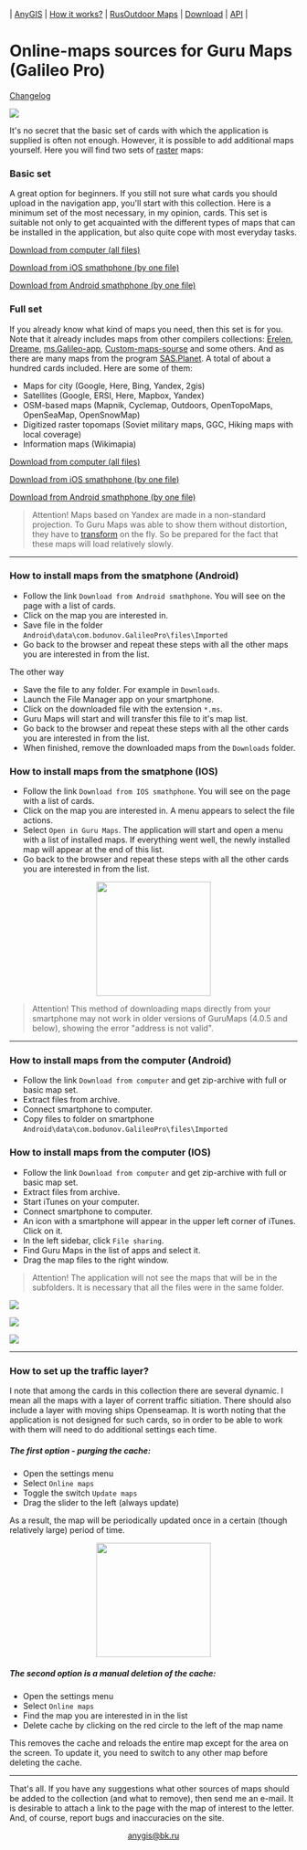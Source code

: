 | [AnyGIS][01] | [How it works?][02] | [RusOutdoor Maps][03] | [Download][04] | [API][05] |


[01]: https://nnngrach.github.io/AnyGIS_maps/index_en
[02]: https://nnngrach.github.io/AnyGIS_maps/Web/Html/Description_en
[03]: https://nnngrach.github.io/AnyGIS_maps/Web/Html/RusOutdoor_en
[04]: https://nnngrach.github.io/AnyGIS_maps/Web/Html/DownloadPage_en
[05]: https://nnngrach.github.io/AnyGIS_maps/Web/Html/Api_en
[07]: https://nnngrach.github.io/AnyGIS_maps/Web/Html/Vektor_and_raster_en




# Online-maps sources for Guru Maps (Galileo Pro)

[Сhangelog][0]

[0]: https://nnngrach.github.io/AnyGIS_maps/Web/Html/Changelog_en

![](https://nnngrach.github.io/AnyGIS_maps/Web/Img/4mapsGuru.png)


It's no secret that the basic set of cards with which the application is supplied is often not enough. However, it is possible to add additional maps yourself. Here you will find two sets of [raster][07] maps:

### Basic set
A great option for beginners. If you still not sure what cards you should upload in the navigation app, you'll start with this collection. Here is a minimum set of the most necessary, in my opinion, cards.  This set is suitable not only to get acquainted with the different types of maps that can be installed in the application, but also quite cope with most everyday tasks. 

[Download from computer (all files)][2]

[Download from iOS smathphone (by one file)][3]

[Download from Android smathphone (by one file)][4]

[1]: https://shuriktravel.ru/maps/
[2]: https://minhaskamal.github.io/DownGit/#/home?url=https://github.com/nnngrach/AnyGIS_maps/tree/master/Galileo_online_maps/Maps_short_en
[3]: https://nnngrach.github.io/AnyGIS_maps/Web/Html/Download/Guru_Maps_IOS_Short_en
[4]: https://nnngrach.github.io/AnyGIS_maps/Web/Html/Download/Guru_Maps_Android_Short_en


### Full set
If you already know what kind of maps you need, then this set is for you. Note that it already includes maps from other compilers collections: [Erelen][6], [Dreame][7], [ms.Galileo-app][8], [Custom-maps-sourse][9] and some others. And as there are many maps from the program [SAS.Planet][10]. A total of about a hundred cards included. Here are some of them:

- Maps for city (Google, Here, Bing, Yandex, 2gis)
- Satellites (Google, ERSI, Here, Mapbox, Yandex) 
- OSM-based maps (Mapnik, Cyclemap, Outdoors, OpenTopoMaps, OpenSeaMap, OpenSnowMap)
- Digitized raster topomaps (Soviet military maps, GGC, Hiking maps with local coverage)
- Information maps (Wikimapia)


[Download from computer (all files)][11]

[Download from iOS smathphone (by one file)][12]

[Download from Android smathphone (by one file)][13]

> Attention! Maps based on Yandex are made in a non-standard projection. To Guru Maps was able to show them without distortion, they have to [transform][02] on the fly. So be prepared for the fact that these maps will load relatively slowly.

[5]: https://github.com/nnngrach/AnyGIS_maps/tree/master/Experimantal_area
[6]: https://melda.ru/locus/maps/
[7]: http://4pda.ru/forum/index.php?showtopic=210573&st=3060#entry52768866
[8]: https://ms.galileo-app.com/
[9]: https://custom-map-source.appspot.com/
[10]: http://www.sasgis.org/
[11]: https://minhaskamal.github.io/DownGit/#/home?url=https://github.com/nnngrach/AnyGIS_maps/tree/master/Galileo_online_maps/Maps_full_en
[12]: https://nnngrach.github.io/AnyGIS_maps/Web/Html/Download/Guru_Maps_IOS_Full_en
[13]: https://nnngrach.github.io/AnyGIS_maps/Web/Html/Download/Guru_Maps_Android_Full_en

---

### How to install maps from the smatphone (Android)
* Follow the link `Download from Android smathphone`. You will see on the page with a list of cards.
* Click on the map you are interested in.
* Save file in the folder  `Android\data\com.bodunov.GalileoPro\files\Imported`
* Go back to the browser and repeat these steps with all the other maps you are interested in from the list. 

The other way 
* Save the file to any folder.  For example in `Downloads`.
* Launch the File Manager app on your smartphone.
* Click on the downloaded file with the extension `*.ms`.
* Guru Maps will start and will transfer this file to it's map list. 
* Go back to the browser and repeat these steps with all the other cards you are interested in from the list.  
* When finished, remove the downloaded maps from the `Downloads` folder.



### How to install maps from the smatphone (IOS)
* Follow the link `Download from IOS smathphone`. You will see on the page with a list of cards.
* Click on the map you are interested in. A menu appears to select the file actions.
* Select `Open in Guru Maps`. The application will start and open a menu with a list of installed maps. If everything went well, the newly installed map will appear at the end of this list.
* Go back to the browser and repeat these steps with all the other cards you are interested in from the list.

<p align="center">
<img src="https://gurumaps.app/manuals/ios/assets/file_import_url_1.png" width="200"/>
</p>

> Attention! This method of downloading maps directly from your smartphone may not work in older versions of GuruMaps (4.0.5 and below), showing the error "address is not valid".





---

### How to install maps from the computer (Android)
* Follow the link `Download from computer` and get zip-archive with full or basic map set.
* Extract files from archive.
* Connect smartphone to computer.
* Copy files to folder on smartphone  `Android\data\com.bodunov.GalileoPro\files\Imported`



### How to install maps from the computer (IOS)
* Follow the link `Download from computer` and get zip-archive with full or basic map set.
* Extract files from archive.
* Start iTunes on your computer.
* Connect smartphone to computer.
* An icon with a smartphone will appear in the upper left corner of iTunes. Click on it.
* In the left sidebar, click `File sharing`.
* Find Guru Maps in the list of apps and select it.
* Drag the map files to the right window.

> Attention! The application will not see the maps that will be in the subfolders. It is necessary that all the files were in the same folder.

![](https://support.apple.com/library/content/dam/edam/applecare/images/ru_RU/itunes/macos-mojave-itunes-12-9-connected-device.png)

![](https://gurumaps.app/manuals/ios/assets/file_sharing_itunes.png)

![](https://nnngrach.github.io/AnyGIS_maps/Web/Img/guru_itunes.png)

---

### How to set up the traffic layer?
I note that among the cards in this collection there are several dynamic. I mean all the maps with a layer of corrent traffic sitiation. There should also include a layer with moving ships Openseamap. It is worth noting that the application is not designed for such cards, so in order to be able to work with them will need to do additional settings each time.

##### The first option - purging the cache:
* Open the settings menu
* Select `Online maps`
* Toggle the switch `Update maps`
* Drag the slider to the left (always update)

As a result, the map will be periodically updated once in a certain (though relatively large) period of time.

<p align="center">
<img src="https://gurumaps.app/manuals/ios/assets/cache_info.png" width="200"/>
</p>

##### The second option is a manual deletion of the cache:
* Open the settings menu
* Select `Online maps`
* Find the map you are interested in in the list
* Delete cache by clicking on the red circle to the left of the map name

This removes the cache and reloads the entire map except for the area on the screen. To update it, you need to switch to any other map before deleting the cache.

---

That's all. If you have any suggestions what other sources of maps should be added to the collection (and what to remove), then send me an e-mail. It is desirable to attach a link to the page with the map of interest to the letter. And, of course, report bugs and inaccuracies on the site.



<p align="center">
<a href="mailto:anygis@bk.ru">anygis@bk.ru</a> 
</p>


